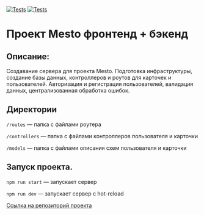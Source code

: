[![Tests](../../actions/workflows/tests-13-sprint.yml/badge.svg)](../../actions/workflows/tests-13-sprint.yml) [![Tests](../../actions/workflows/tests-14-sprint.yml/badge.svg)](../../actions/workflows/tests-14-sprint.yml)
# Проект Mesto фронтенд + бэкенд

## Описание:
Создавание сервера для проекта Mesto. Подготовка инфраструктуры, создание базы данных, контроллеров и роутов для карточек и пользователей.
Авторизация и регистрация пользователей, валидация данных, централизованная обработка ошибок.

## Директории
`/routes` — папка с файлами роутера

`/controllers` — папка с файлами контроллеров пользователя и карточки

`/models` — папка с файлами описания схем пользователя и карточки  
  
## Запуск проекта.
`npm run start` — запускает сервер

`npm run dev` — запускает сервер с hot-reload

[Ссылка на репозиторий проекта](https://github.com/e-zotova/express-mesto-gha)
